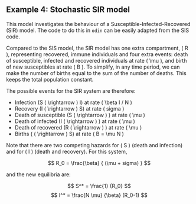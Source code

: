 ## Example 4: Stochastic SIR model

This model investigates the behaviour of a Susceptible-Infected-Recovered (SIR) model. The code to do this in `odin` can be easily adapted from the SIS code.

Compared to the SIS model, the SIR model has one extra compartment, \( R \), representing recovered, immune individuals and four extra events: death of susceptible, infected and recovered individuals at rate \( \mu \), and birth of new susceptibles at rate \( B \). To simplify, in any time period, we can make the number of births equal to the sum of the number of deaths. This keeps the total population constant.

The possible events for the SIR system are therefore:

* Infection (S \( \rightarrow \) I) at rate  \( \beta I / N \)
* Recovery (I \( \rightarrow \) S)  at rate  \( sigma \)
* Death of susceptible (S \( \rightarrow \) ) at rate \( \mu \)
* Death of infected (I \( \rightarrow \) ) at rate \( \mu \)
* Death of recovered (R \( \rightarrow \) ) at rate \( \mu \)
* Births ( \( \rightarrow \) S) at rate \( B = \mu N \)

Note that there are two competing hazards for \( S \) (death and infection) and for \( I \) (death and recovery). For this system,

$$ R_0  = \frac{\beta} { (\mu + sigma) } $$

and the new equilibria are:

$$ S^* = \frac{1} {R_0} $$
$$ I^* = \frac{N \mu} {\beta}  (R_0-1) $$
